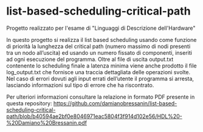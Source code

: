 # list-based-scheduling-critical-path
Progetto realizzato per l'esame di "Linguaggi di Descrizione dell'Hardware"

In questo progetto si realizza il list based scheduling usando come funzione di priorità la lunghezza del critical path (numero massimo di nodi presenti tra un nodo all’uscita) ed usando un numero fissato di componenti, inseriti ad ogni esecuzione del programma. Oltre al file di uscita output.txt contenente lo scheduling finale a latenza minima viene anche prodotto il file log_output.txt che fornisce una traccia dettagliata delle operazioni svolte. Nel caso di errori dovuti agli input errati dell’utente il programma si arresta, lasciando informazioni sul tipo di errore che ha riscontrato.

Per ulteriori informazioni consultare la relazione in formato PDF presente in questa repository: https://github.com/damianobressanin/list-based-scheduling-critical-path/blob/b40594ae2bf0e8046971eac5804f3f914d102e56/HDL%20-%20Damiano%20Bressanin.pdf
